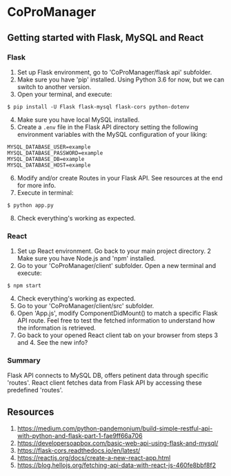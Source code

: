 # CoProManager

## Getting started with Flask, MySQL and React
### Flask
1. Set up Flask environment, go to 'CoProManager/flask api' subfolder.
2. Make sure you have 'pip' installed. Using Python 3.6 for now, but we can switch to another version.
3. Open your terminal, and execute:
```
$ pip install -U Flask flask-mysql flask-cors python-dotenv
```
4. Make sure you have local MySQL installed.
5. Create a `.env` file in the Flask API directory setting the following environment variables with the MySQL configuration of your liking:
```
MYSQL_DATABASE_USER=example
MYSQL_DATABASE_PASSWORD=example
MYSQL_DATABASE_DB=example
MYSQL_DATABASE_HOST=example
```
6. Modify and/or create Routes in your Flask API. See resources at the end for more info.
7. Execute in terminal:
```
$ python app.py
```
8. Check everything's working as expected.

### React
1. Set up React environment. Go back to your main project directory.
2 Make sure you have Node.js and 'npm' installed.
3. Go to your 'CoProManager/client' subfolder. Open a new terminal and execute:
```
$ npm start
```
4. Check everything's working as expected.
5. Go to your 'CoProManager/client/src' subfolder.
6. Open 'App.js', modify ComponentDidMount() to match a specific Flask API route. Feel free to test the fetched information to understand how the information is retrieved.
7. Go back to your opened React client tab on your browser from steps 3 and 4. See the new info?

### Summary
Flask API connects to MySQL DB, offers petinent data through specific 'routes'. React client fetches data from Flask API by accessing these predefined 'routes'.

## Resources
1. https://medium.com/python-pandemonium/build-simple-restful-api-with-python-and-flask-part-1-fae9ff66a706
2. https://developersoapbox.com/basic-web-api-using-flask-and-mysql/
3. https://flask-cors.readthedocs.io/en/latest/
4. https://reactjs.org/docs/create-a-new-react-app.html
5. https://blog.hellojs.org/fetching-api-data-with-react-js-460fe8bbf8f2
